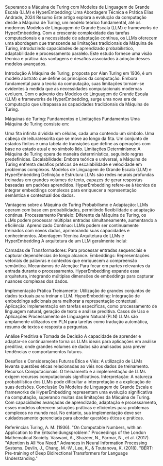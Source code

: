 Superando a Máquina de Turing com Modelos de Linguagem de Grande Escala (LLM) e HyperEmbedding: Uma Abordagem Técnica e Prática
Elias Andrade, 2024
Resumo
Este artigo explora a evolução da computação desde a Máquina de Turing, um modelo teórico fundamental, até os modernos Modelos de Linguagem de Grande Escala (LLM) e frameworks de HyperEmbedding. Com a crescente complexidade das tarefas computacionais e a necessidade de adaptação contínua, os LLMs oferecem uma abordagem que transcende as limitações tradicionais da Máquina de Turing, introduzindo capacidades de aprendizado probabilístico, adaptabilidade e processamento paralelo. Este estudo fornece uma visão técnica e prática das vantagens e desafios associados à adoção desses modelos avançados.

Introdução
A Máquina de Turing, proposta por Alan Turing em 1936, é um modelo abstrato que define os princípios da computação. Embora fundamental para a teoria da computação, suas limitações tornam-se evidentes à medida que as necessidades computacionais modernas evoluem. Com o advento dos Modelos de Linguagem de Grande Escala (LLM) e frameworks de HyperEmbedding, surge uma nova era de computação que ultrapassa as capacidades tradicionais da Máquina de Turing.

Máquinas de Turing: Fundamentos e Limitações
Fundamentos
Uma Máquina de Turing consiste em:

Uma fita infinita dividida em células, cada uma contendo um símbolo.
Uma cabeça de leitura/escrita que se move ao longo da fita.
Um conjunto de estados finitos e uma tabela de transições que define as operações com base no estado atual e no símbolo lido.
Limitações
Determinismo: A Máquina de Turing opera de maneira determinística, seguindo regras predefinidas.
Escalabilidade: Embora teórica e universal, a Máquina de Turing enfrenta desafios práticos de escalabilidade e velocidade em problemas complexos.
Modelos de Linguagem de Grande Escala (LLM) e HyperEmbedding
Definição e Estrutura
LLMs são redes neurais profundas treinadas em grandes volumes de texto, capazes de gerar respostas baseadas em padrões aprendidos. HyperEmbedding refere-se à técnica de integrar embeddings complexos para enriquecer a representação semântica e contextual dos dados.

Vantagens sobre a Máquina de Turing
Probabilismo e Adaptação: LLMs operam com base em probabilidades, permitindo flexibilidade e adaptação contínua.
Processamento Paralelo: Diferente da Máquina de Turing, os LLMs podem processar múltiplas entradas simultaneamente, aumentando a eficiência.
Aprendizado Contínuo: LLMs podem ser continuamente treinados com novos dados, aprimorando suas capacidades e conhecimentos.
Abordagem Técnica
Arquitetura de LLMs e HyperEmbedding
A arquitetura de um LLM geralmente inclui:

Camadas de Transformadores: Para processar entradas sequenciais e capturar dependências de longo alcance.
Embeddings: Representações vetoriais de palavras e contextos que enriquecem a compreensão semântica.
Mecanismos de Atenção: Para focar em partes relevantes da entrada durante o processamento.
HyperEmbedding expande essa arquitetura, integrando múltiplas dimensões de embeddings para capturar nuances complexas dos dados.

Implementação Prática
Treinamento: Utilização de grandes conjuntos de dados textuais para treinar o LLM.
HyperEmbedding: Integração de embeddings adicionais para melhorar a representação contextual.
Aplicação: Implementação em tarefas específicas, como processamento de linguagem natural, geração de texto e análise preditiva.
Casos de Uso e Aplicações
Processamento de Linguagem Natural (PLN)
LLMs são amplamente utilizados em PLN para tarefas como tradução automática, resumo de textos e resposta a perguntas.

Análise Preditiva e Tomada de Decisão
A capacidade de aprender e adaptar-se continuamente torna os LLMs ideais para aplicações em análise preditiva, onde grandes volumes de dados são analisados para prever tendências e comportamentos futuros.

Desafios e Considerações Futuras
Ética e Viés: A utilização de LLMs levanta questões éticas relacionadas ao viés nos dados de treinamento.
Recursos Computacionais: O treinamento e a implementação de LLMs exigem recursos computacionais significativos.
Interpretação: A natureza probabilística dos LLMs pode dificultar a interpretação e a explicação de suas decisões.
Conclusão
Os Modelos de Linguagem de Grande Escala e frameworks de HyperEmbedding representam uma evolução significativa na computação, superando muitas das limitações da Máquina de Turing. Com capacidades avançadas de aprendizado, adaptação e processamento, esses modelos oferecem soluções práticas e eficientes para problemas complexos no mundo real. No entanto, sua implementação deve ser cuidadosamente gerenciada para abordar questões éticas e práticas.

Referências
Turing, A. M. (1936). "On Computable Numbers, with an Application to the Entscheidungsproblem." Proceedings of the London Mathematical Society.
Vaswani, A., Shazeer, N., Parmar, N., et al. (2017). "Attention is All You Need." Advances in Neural Information Processing Systems.
Devlin, J., Chang, M.-W., Lee, K., & Toutanova, K. (2018). "BERT: Pre-training of Deep Bidirectional Transformers for Language Understanding."
